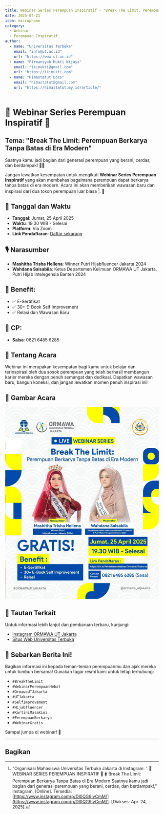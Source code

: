 ```yaml
---
title: Webinar Series Perempuan Inspiratif - "Break The Limit; Perempuan Berkarya Tanpa Batas di Era - 25 April 2025"
date: 2025-04-21
icon: microphone
category:
  - Webinar
  - Perempuan Inspiratif
author:
  - name: "Universitas Terbuka"
    email: "info@ut.ac.id"
    url: "https://www.ut.ac.id"
  - name: "Firmansyah Mukti Wijaya"
    email: "ikimukti@gmail.com"
    url: "https://ikimukti.com"
  - name: "Himastatut Docs"
    email: "himastatut@gmail.com"
    url: "https://himastatut.my.id/article/"
---
```


# 🌟 Webinar Series Perempuan Inspiratif 🌟
## Tema: "Break The Limit: Perempuan Berkarya Tanpa Batas di Era Modern"

Saatnya kamu jadi bagian dari generasi perempuan yang berani, cerdas, dan berdampak! 💪✨

Jangan lewatkan kesempatan untuk mengikuti **Webinar Series Perempuan Inspiratif** yang akan membahas bagaimana perempuan dapat berkarya tanpa batas di era modern. Acara ini akan memberikan wawasan baru dan inspirasi dari dua tokoh perempuan luar biasa [^1]. 🎉

## 📅 Tanggal dan Waktu
- **Tanggal**: Jumat, 25 April 2025
- **Waktu**: 19.30 WIB - Selesai
- **Platform**: Via Zoom
- **Link Pendaftaran**: [Daftar sekarang](https://bit.ly/PendaftaranWebinarOrmawaUTJakarta)

## 🎙 Narasumber
- **Mashitha Trisha Hellena**: Winner Putri Hijabfluencer Jakarta 2024
- **Wahdana Salsabila**: Ketua Departemen Keilmuan ORMAWA UT Jakarta, Putri Hijab Intelegensia Banten 2024

## 🎁 Benefit:
- ✅ E-Sertifikat
- ✅ 30+ E-Book Self Improvement
- ✅ Relasi dan Wawasan Baru

## 📱 CP: 
- **Salsa**: 0821 6485 6285

## 📝 Tentang Acara
Webinar ini merupakan kesempatan bagi kamu untuk belajar dan terinspirasi oleh dua sosok perempuan yang telah berhasil membangun karier mereka dengan penuh semangat dan dedikasi. Dapatkan wawasan baru, bangun koneksi, dan jangan lewatkan momen penuh inspirasi ini!

## 📸 Gambar Acara
![Webinar Perempuan Inspiratif](./20250424WebinarPerempuanInspiratif/poster_webinar.png)

## 🔗 Tautan Terkait
Untuk informasi lebih lanjut dan pembaruan terbaru, kunjungi:
- [Instagram ORMAWA UT Jakarta](https://www.instagram.com/ormawautjakarta/)
- [Situs Web Universitas Terbuka](https://www.ut.ac.id)

## 📢 Sebarkan Berita Ini!
Bagikan informasi ini kepada teman-teman perempuanmu dan ajak mereka untuk tumbuh bersama! Gunakan tagar resmi kami untuk tetap terhubung:
- `#BreakTheLimit`
- `#WebinarPerempuanHebat`
- `#OrmawaUTJakarta`
- `#UTJakarta`
- `#SelfImprovement`
- `#Hijabfluencer`
- `#KartiniMasaKini`
- `#PerempuanBerkarya`
- `#WebinarGratis`

Sampai jumpa di webinar! 🌸

---
[^1]: "Organisasi Mahasiswa Universitas Terbuka Jakarta di Instagram: ‘. 🌟 WEBINAR SERIES PEREMPUAN INSPIRATIF 🌟 🚺 Break The Limit: Perempuan Berkarya Tanpa Batas di Era Modern Saatnya kamu jadi bagian dari generasi perempuan yang berani, cerdas, dan berdampak!," Instagram, [Online]. Tersedia: [https://www.instagram.com/p/DI0QG9lyCmM/](https://www.instagram.com/p/DI0QG9lyCmM/). [Diakses: Apr. 24, 2025].


## Bagikan
<Share colorful />
<GitContributors />
<GitChangelog />
